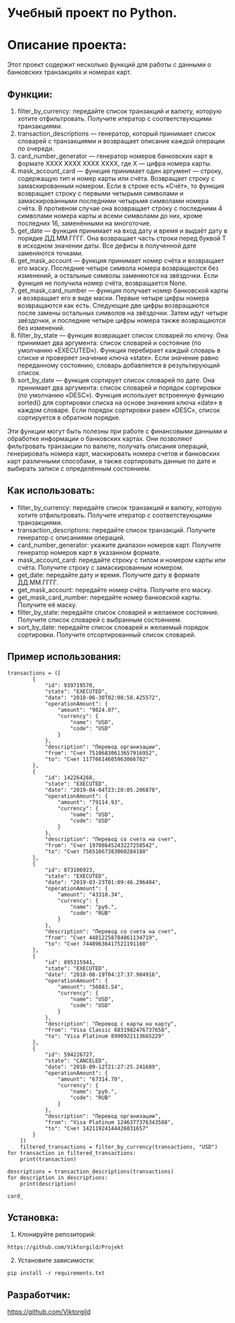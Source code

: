 # Учебный проект по Python.

# Описание проекта:
Этот проект содержит несколько функций для работы с данными о банковских транзакциях и номерах карт.

## Функции:
1. filter_by_currency: передайте список транзакций и валюту, которую хотите отфильтровать. Получите итератор с соответствующими транзакциями.
2. transaction_descriptions — генератор, который принимает список словарей с транзакциями и возвращает описание каждой операции по очереди.
3. card_number_generator — генератор номеров банковских карт в формате XXXX XXXX XXXX XXXX, где X — цифра номера карты.
4. mask_account_card — функция принимает один аргумент — строку, содержащую тип и номер карты или счёта. Возвращает строку с замаскированным номером. Если в строке есть «Счёт», то функция возвращает строку с первыми четырьмя символами и замаскированными последними четырьмя символами номера счёта. В противном случае она возвращает строку с последними 4 символами номера карты и всеми символами до них, кроме последних 16, заменёнными на многоточие.
5. get_date — функция принимает на вход дату и время и выдаёт дату в порядке ДД.ММ.ГГГГ. Она возвращает часть строки перед буквой T в исходном значении даты. Все дефисы в полученной дате заменяются точками.
6. get_mask_account — функция принимает номер счёта и возвращает его маску. Последние четыре символа номера возвращаются без изменений, а остальные символы заменяются на звёздочки. Если функция не получила номер счёта, возвращается None.
7. get_mask_card_number — функция получает номер банковской карты и возвращает его в виде маски. Первые четыре цифры номера возвращаются как есть. Следующие две цифры возвращаются после замены остальных символов на звёздочки. Затем идут четыре звёздочки, и последние четыре цифры номера также возвращаются без изменений.
8. filter_by_state — функция возвращает список словарей по ключу. Она принимает два аргумента: список словарей и состояние (по умолчанию «EXECUTED»). Функция перебирает каждый словарь в списке и проверяет значение ключа «state». Если значение равно переданному состоянию, словарь добавляется в результирующий список.
9. sort_by_date — функция сортирует список словарей по дате. Она принимает два аргумента: список словарей и порядок сортировки (по умолчанию «DESC»). Функция использует встроенную функцию sorted() для сортировки списка на основе значения ключа «date» в каждом словаре. Если порядок сортировки равен «DESC», список сортируется в обратном порядке.

Эти функции могут быть полезны при работе с финансовыми данными и обработке информации о банковских картах. Они позволяют фильтровать транзакции по валюте, получать описания операций, генерировать номера карт, маскировать номера счетов и банковских карт различными способами, а также сортировать данные по дате и выбирать записи с определённым состоянием.

## Как использовать:
* filter_by_currency: передайте список транзакций и валюту, которую хотите отфильтровать. Получите итератор с соответствующими транзакциями.
* transaction_descriptions: передайте список транзакций. Получите генератор с описаниями операций.
* card_number_generator: укажите диапазон номеров карт. Получите генератор номеров карт в указанном формате.
* mask_account_card: передайте строку с типом и номером карты или счёта. Получите строку с замаскированным номером.
* get_date: передайте дату и время. Получите дату в формате ДД.ММ.ГГГГ.
* get_mask_account: передайте номер счёта. Получите его маску.
* get_mask_card_number: передайте номер банковской карты. Получите её маску.
* filter_by_state: передайте список словарей и желаемое состояние. Получите список словарей с выбранным состоянием.
* sort_by_date: передайте список словарей и желаемый порядок сортировки. Получите отсортированный список словарей.

## Пример использования:
```
transactions = ([
        {
            "id": 939719570,
            "state": "EXECUTED",
            "date": "2018-06-30T02:08:58.425572",
            "operationAmount": {
                "amount": "9824.07",
                "currency": {
                    "name": "USD",
                    "code": "USD"
                }
            },
            "description": "Перевод организации",
            "from": "Счет 75106830613657916952",
            "to": "Счет 11776614605963066702"
        },
        {
            "id": 142264268,
            "state": "EXECUTED",
            "date": "2019-04-04T23:20:05.206878",
            "operationAmount": {
                "amount": "79114.93",
                "currency": {
                    "name": "USD",
                    "code": "USD"
                }
            },
            "description": "Перевод со счета на счет",
            "from": "Счет 19708645243227258542",
            "to": "Счет 75651667383060284188"
        },
        {
            "id": 873106923,
            "state": "EXECUTED",
            "date": "2019-03-23T01:09:46.296404",
            "operationAmount": {
                "amount": "43318.34",
                "currency": {
                    "name": "руб.",
                    "code": "RUB"
                }
            },
            "description": "Перевод со счета на счет",
            "from": "Счет 44812258784861134719",
            "to": "Счет 74489636417521191160"
        },
        {
            "id": 895315941,
            "state": "EXECUTED",
            "date": "2018-08-19T04:27:37.904916",
            "operationAmount": {
                "amount": "56883.54",
                "currency": {
                    "name": "USD",
                    "code": "USD"
                }
            },
            "description": "Перевод с карты на карту",
            "from": "Visa Classic 6831982476737658",
            "to": "Visa Platinum 8990922113665229"
        },
        {
            "id": 594226727,
            "state": "CANCELED",
            "date": "2018-09-12T21:27:25.241689",
            "operationAmount": {
                "amount": "67314.70",
                "currency": {
                    "name": "руб.",
                    "code": "RUB"
                }
            },
            "description": "Перевод организации",
            "from": "Visa Platinum 1246377376343588",
            "to": "Счет 14211924144426031657"
        }
    ])
    filtered_transactions = filter_by_currency(transactions, "USD")
for transaction in filtered_transactions:
    print(transaction)

descriptions = transaction_descriptions(transactions)
for description in descriptions:
    print(description)

card_
```

## Установка:
1. Клонируйте репозиторий:
```
https://github.com/Viktorgild/Projekt
```
2. Установите зависимости:
```
pip install -r requirements.txt
```

## Разработчик:

https://github.com/Viktorgild


